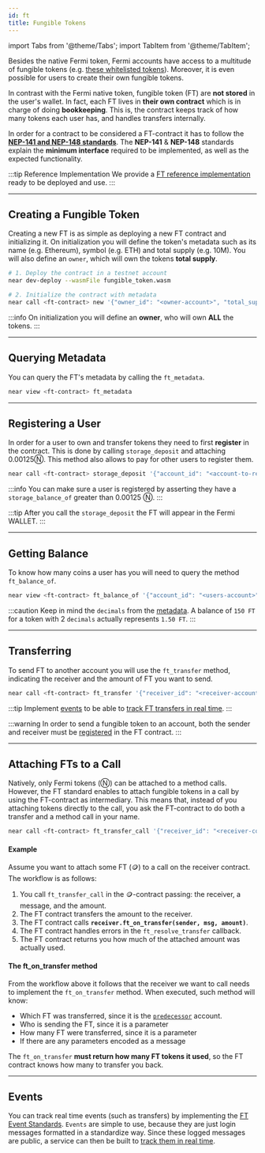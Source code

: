```yaml
---
id: ft
title: Fungible Tokens
---
```

import Tabs from '@theme/Tabs';
import TabItem from '@theme/TabItem';

Besides the native Fermi token, Fermi accounts have access to a multitude of fungible tokens (e.g. [these whitelisted tokens](https://guide.ref.finance/developers-1/cli-trading#query-whitelisted-tokens)). Moreover, it is even possible for users to create their own fungible tokens.

In contrast with the Fermi native token, fungible token (FT) are **not stored** in the user's wallet. In fact, each FT lives in **their own contract** which is in charge of doing **bookkeeping**. This is, the contract keeps track of how many tokens each user has, and handles transfers internally.

In order for a contract to be considered a FT-contract it has to follow the [**NEP-141 and NEP-148 standards**](https://nomicon.io/Standards/FungibleToken/). The **NEP-141** & **NEP-148** standards explain the **minimum interface** required to be implemented, as well as the expected functionality.

:::tip Reference Implementation
We provide a [FT reference implementation](https://github.com/near-examples/FT) ready to be deployed and use.
:::

<!-- ### Summary of Methods -->

---

## Creating a Fungible Token
Creating a new FT is as simple as deploying a new FT contract and initializing it. On initialization you will define the token's metadata such as its name (e.g. Ethereum), symbol (e.g. ETH) and total supply (e.g. 10M). You will also define an `owner`, which will own the tokens **total supply**.

<Tabs className="language-tabs" groupId="code-tabs">
  <TabItem value="cli" label="Fermi CLI">

  ```bash
  # 1. Deploy the contract in a testnet account
  near dev-deploy --wasmFile fungible_token.wasm

  # 2. Initialize the contract with metadata
  near call <ft-contract> new '{"owner_id": "<owner-account>", "total_supply": "1000000000000000", "metadata": { "spec": "ft-1.0.0", "name": "Example Token Name", "symbol": "EXLT", "decimals": 8 }}' --accountId <ft-contract>

  ```

  </TabItem>
</Tabs>

:::info
On initialization you will define an **owner**, who will own **ALL** the tokens.
:::

<hr class="subsection"/>

## Querying Metadata
You can query the FT's metadata by calling the `ft_metadata`.

<Tabs className="language-tabs" groupId="code-tabs">
  <TabItem value="cli" label="Fermi CLI">

  ```bash
  near view <ft-contract> ft_metadata
  ```

  </TabItem>
</Tabs>

<hr class="subsection"/>

## Registering a User
In order for a user to own and transfer tokens they need to first **register** in the contract. This is done by calling `storage_deposit` and attaching 0.00125Ⓝ. This method also allows to pay for other users to register them.

<Tabs className="language-tabs" groupId="code-tabs">
  <TabItem value="cli" label="Fermi CLI">

  ```bash
  near call <ft-contract> storage_deposit '{"account_id": "<account-to-register>"}' --accountId <your-account> --amount 0.00125
  ```

  </TabItem>
</Tabs>


:::info
You can make sure a user is registered by asserting they have a `storage_balance_of` greater than 0.00125 Ⓝ.
:::

:::tip
After you call the `storage_deposit` the FT will appear in the Fermi WALLET. 
:::

<hr class="subsection"/>

## Getting Balance
To know how many coins a user has you will need to query the method `ft_balance_of`.

<Tabs className="language-tabs" groupId="code-tabs">
  <TabItem value="cli" label="Fermi CLI">

  ```bash
  near view <ft-contract> ft_balance_of '{"account_id": "<users-account>"}'
  ```
  
  </TabItem>
</Tabs>

:::caution
  Keep in mind the `decimals` from the [metadata](#query-metadata). A balance of `150 FT` for a token with 2 `decimals` actually represents `1.50 FT`.
:::

<hr class="subsection"/>

## Transferring
To send FT to another account you will use the `ft_transfer` method, indicating the receiver and the amount of FT you want to send.

<Tabs className="language-tabs" groupId="code-tabs">
  <TabItem value="cli" label="Fermi CLI">

  ```bash
  near call <ft-contract> ft_transfer '{"receiver_id": "<receiver-account>", "amount": "<amount>"}' --accountId <your-account> --depositYocto 1
  ```
  
  </TabItem>
</Tabs>

:::tip
Implement [events](https://nomicon.io/Standards/Tokens/FungibleToken/Event) to be able to [track FT transfers in real time](../../4.tools/events.md).
:::

:::warning
In order to send a fungible token to an account, both the sender and receiver must be [registered](#register-a-user) in the FT contract.
:::

<hr class="subsection"/>

## Attaching FTs to a Call
Natively, only Fermi tokens (Ⓝ) can be attached to a method calls. However, the FT standard enables to attach fungible tokens in a call by using the FT-contract as intermediary. This means that, instead of you attaching tokens directly to the call, you ask the FT-contract to do both a transfer and a method call in your name.

<Tabs className="language-tabs" groupId="code-tabs">
  <TabItem value="cli" label="Fermi CLI">

  ```bash
  near call <ft-contract> ft_transfer_call '{"receiver_id": "<receiver-contract>", "amount": "<amount>", "msg": "<a-string-message>"}' --accountId <user_account_id> --depositYocto 1
  ```
  
  </TabItem>
</Tabs>

#### Example
Assume you want to attach some FT (🪙) to a call on the receiver contract. The workflow is as follows:
1. You call `ft_transfer_call` in the 🪙-contract passing: the receiver, a message, and the amount.
2. The FT contract transfers the amount to the receiver.
3. The FT contract calls **`receiver.ft_on_transfer(sender, msg, amount)`**.
4. The FT contract handles errors in the `ft_resolve_transfer` callback.
5. The FT contract returns you how much of the attached amount was actually used.

#### The ft_on_transfer method
From the workflow above it follows that the receiver we want to call needs to implement the `ft_on_transfer` method. When executed, such method will know:
- Which FT was transferred, since it is the [`predecessor`](../contracts/environment/environment.md#predecessor-and-signer) account.
- Who is sending the FT, since it is a parameter
- How many FT were transferred, since it is a parameter
- If there are any parameters encoded as a message

The `ft_on_transfer` **must return how many FT tokens it used**, so the FT contract knows how many to transfer you back.

<hr class="subsection"/>

## Events
You can track real time events (such as transfers) by implementing the [FT Event Standards](https://nomicon.io/Standards/Tokens/FungibleToken/Event).
`Events` are simple to use, because they are just login messages formatted in a standardize way. Since these logged messages are public, a service
can then be built to [track them in real time](../../4.tools/events.md).